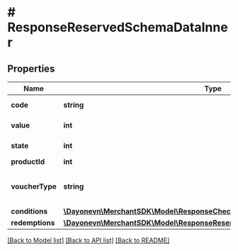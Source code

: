 # # ResponseReservedSchemaDataInner

## Properties

Name | Type | Description | Notes
------------ | ------------- | ------------- | -------------
**code** | **string** | Voucher code | [optional]
**value** | **int** | Value of voucher | [optional]
**state** | **int** | State of voucher | [optional]
**productId** | **int** | Product ID | [optional]
**voucherType** | **string** | Voucher type, standard or conditional | [optional]
**conditions** | [**\Dayonevn\MerchantSDK\Model\ResponseCheckMultipleSchemaDataInnerConditions**](ResponseCheckMultipleSchemaDataInnerConditions.md) |  | [optional]
**redemptions** | [**\Dayonevn\MerchantSDK\Model\ResponseReservedSchemaDataInnerRedemptions**](ResponseReservedSchemaDataInnerRedemptions.md) |  | [optional]

[[Back to Model list]](../../README.md#models) [[Back to API list]](../../README.md#endpoints) [[Back to README]](../../README.md)
